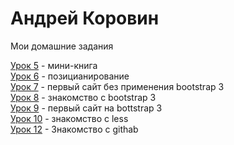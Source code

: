 # Андрей Коровин
Мои домашние задания

[Урок 5](https://akrvin.github.io/lesson_5/) - мини-книга  
[Урок 6](https://akrvin.github.io/lesson_6/) - позицианирование  
[Урок 7](https://akrvin.github.io/lesson_7/) - первый сайт без применения bootstrap 3  
[Урок 8](https://akrvin.github.io/lesson_8/) - знакомство с bootstrap 3  
[Урок 9](https://akrvin.github.io/lesson_9/) - первый сайт на bottstrap 3  
[Урок 10](https://akrvin.github.io/lesson_10/) - знакомство с less  
[Урок 12](https://akrvin.github.io/lesson_12/) - Знакомство с githab  
